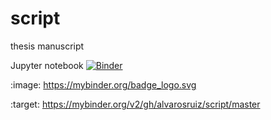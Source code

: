 # script
thesis manuscript

Jupyter notebook [![Binder](https://mybinder.org/badge_logo.svg)](https://mybinder.org/v2/gh/alvarosruiz/script/master)

:image: https://mybinder.org/badge_logo.svg

:target: https://mybinder.org/v2/gh/alvarosruiz/script/master
